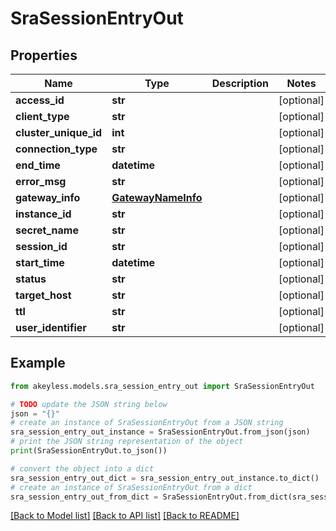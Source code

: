 # SraSessionEntryOut


## Properties

Name | Type | Description | Notes
------------ | ------------- | ------------- | -------------
**access_id** | **str** |  | [optional] 
**client_type** | **str** |  | [optional] 
**cluster_unique_id** | **int** |  | [optional] 
**connection_type** | **str** |  | [optional] 
**end_time** | **datetime** |  | [optional] 
**error_msg** | **str** |  | [optional] 
**gateway_info** | [**GatewayNameInfo**](GatewayNameInfo.md) |  | [optional] 
**instance_id** | **str** |  | [optional] 
**secret_name** | **str** |  | [optional] 
**session_id** | **str** |  | [optional] 
**start_time** | **datetime** |  | [optional] 
**status** | **str** |  | [optional] 
**target_host** | **str** |  | [optional] 
**ttl** | **str** |  | [optional] 
**user_identifier** | **str** |  | [optional] 

## Example

```python
from akeyless.models.sra_session_entry_out import SraSessionEntryOut

# TODO update the JSON string below
json = "{}"
# create an instance of SraSessionEntryOut from a JSON string
sra_session_entry_out_instance = SraSessionEntryOut.from_json(json)
# print the JSON string representation of the object
print(SraSessionEntryOut.to_json())

# convert the object into a dict
sra_session_entry_out_dict = sra_session_entry_out_instance.to_dict()
# create an instance of SraSessionEntryOut from a dict
sra_session_entry_out_from_dict = SraSessionEntryOut.from_dict(sra_session_entry_out_dict)
```
[[Back to Model list]](../README.md#documentation-for-models) [[Back to API list]](../README.md#documentation-for-api-endpoints) [[Back to README]](../README.md)


